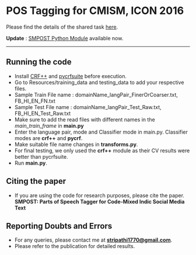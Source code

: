 POS Tagging for CMISM, ICON 2016
===================


Please find the details of the shared task [here](http://ltrc.iiit.ac.in/icon2016/).

**Update** : [SMPOST Python Module](https://gihthub.com/stripathi08/smpost) available now.

----------


Running the code
-------------
- Install [CRF++](https://taku910.github.io/crfpp/) and [pycrfsuite](https://python-crfsuite.readthedocs.io/) before execution.
- Go to Resources/training_data and testing_data to add your respective files.
- Sample Train File name : domainName_langPair_FinerOrCoarser.txt, FB_HI_EN_FN.txt
- Sample Test File name : domainName_langPair_Test_Raw.txt, FB_HI_EN_Test_Raw.txt
- Make sure to add the read files with different names in the *main_train_frame* in **main.py**
- Enter the language pair, mode and Classifier mode in main.py. Classifier modes are **crf++** and **pycrf**.
- Make suitable file name changes in **transforms.py**.
- For final testing, we only used the **crf++** module as their CV results were better than pycrfsuite.
- Run **main.py**.

Citing the paper
-------------------
- If you are using the code for research purposes, please cite the paper. **SMPOST: Parts of Speech Tagger for Code-Mixed Indic Social Media Text**

Reporting Doubts and Errors
-------------------
- For any queries, please contact me at **stripathi1770@gmail.com**.
- Please refer to the publication for detailed results.
